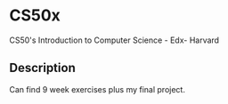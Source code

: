 # CS50x
CS50's Introduction to Computer Science - Edx- Harvard
## Description
Can find 9 week exercises plus my final project.
